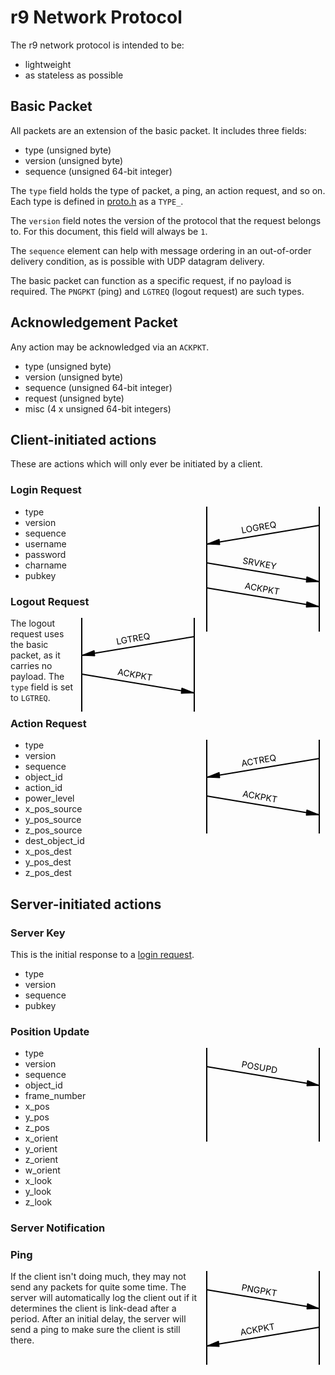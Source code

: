 # r9 Network Protocol #

The r9 network protocol is intended to be:
* lightweight
* as stateless as possible

## Basic Packet ##

All packets are an extension of the basic packet.  It includes three
fields:

* type (unsigned byte)
* version (unsigned byte)
* sequence (unsigned 64-bit integer)

The `type` field holds the type of packet, a ping, an action request,
and so on.  Each type is defined in [proto.h](../proto/proto.h) as a
`TYPE_`*<type>*.

The `version` field notes the version of the protocol that the request
belongs to.  For this document, this field will always be `1`.

The `sequence` element can help with message ordering in an
out-of-order delivery condition, as is possible with UDP datagram
delivery.

The basic packet can function as a specific request, if no payload is
required.  The `PNGPKT` (ping) and `LGTREQ` (logout request) are such
types.

## Acknowledgement Packet ##

Any action may be acknowledged via an `ACKPKT`.

* type (unsigned byte)
* version (unsigned byte)
* sequence (unsigned 64-bit integer)
* request (unsigned byte)
* misc (4 x unsigned 64-bit integers)

## Client-initiated actions ##

These are actions which will only ever be initiated by a client.

### Login Request ###

<div style="float: right">
  <svg width="200" height="200" alt="Login transaction">
    <line x1="10" y1="0" x2="10" y2="200" style="stroke:black;stroke-width:2" />
    <line x1="190" y1="0" x2="190" y2="200" style="stroke:black;stroke-width:2" />
    <line x1="190" y1="30" x2="10" y2="60" style="stroke:black;stroke-width:2" />
    <polygon points="10,60 31,61 30,52" style="fill:black;stroke:black;stroke-width:1" />
    <line x1="190" y1="120" x2="10" y2="90" style="stroke:black;stroke-width:2" />
    <polygon points="190,120 169,121 170,112" style="fill:black;stroke:black;stroke-width:1" />
    <line x1="190" y1="160" x2="10" y2="130" style="stroke:black;stroke-width:2" />
    <polygon points="190,160 169,161 170,152" style="fill:black;stroke:black;stroke-width:1" />
    <text x="65" y="30" fill="black" transform="rotate(-10 140,30)">LOGREQ</text>
    <text x="65" y="90" fill="black" transform="rotate(10 60,100)">SRVKEY</text>
    <text x="65" y="130" fill="black" transform="rotate(10 60,160)">ACKPKT</text>
    Sorry, your browser does not support inline SVG.
  </svg>
</div>

* type
* version
* sequence
* username
* password
* charname
* pubkey

### Logout Request ###

<div style="float: right">
  <svg width="200" height="150" alt="Logout transaction">
    <line x1="10" y1="0" x2="10" y2="150" style="stroke:black;stroke-width:2" />
    <line x1="190" y1="0" x2="190" y2="150" style="stroke:black;stroke-width:2" />
    <line x1="190" y1="30" x2="10" y2="60" style="stroke:black;stroke-width:2" />
    <polygon points="10,60 31,61 30,52" style="fill:black;stroke:black;stroke-width:1" />
    <line x1="190" y1="120" x2="10" y2="90" style="stroke:black;stroke-width:2" />
    <polygon points="190,120 169,121 170,112" style="fill:black;stroke:black;stroke-width:1" />
    <text x="65" y="30" fill="black" transform="rotate(-10 140,30)">LGTREQ</text>
    <text x="65" y="90" fill="black" transform="rotate(10 60,100)">ACKPKT</text>
    Sorry, your browser does not support inline SVG.
  </svg>
</div>

The logout request uses the basic packet, as it carries no payload.
The `type` field is set to `LGTREQ`.

### Action Request ###

<div style="float:right">
  <svg width="200" height="150" alt="Action request">
    <line x1="10" y1="0" x2="10" y2="150" style="stroke:black;stroke-width:2" />
    <line x1="190" y1="0" x2="190" y2="150" style="stroke:black;stroke-width:2" />
    <line x1="190" y1="30" x2="10" y2="60" style="stroke:black;stroke-width:2" />
    <polygon points="10,60 31,61 30,52" style="fill:black;stroke:black;stroke-width:1" />
    <line x1="190" y1="120" x2="10" y2="90" style="stroke:black;stroke-width:2" />
    <polygon points="190,120 169,121 170,112" style="fill:black;stroke:black;stroke-width:1" />
    <text x="65" y="30" fill="black" transform="rotate(-10 140,30)">ACTREQ</text>
    <text x="65" y="90" fill="black" transform="rotate(10 60,100)">ACKPKT</text>
    Sorry, your browser does not support inline SVG.
  </svg>
</div>

* type
* version
* sequence
* object_id
* action_id
* power_level
* x_pos_source
* y_pos_source
* z_pos_source
* dest_object_id
* x_pos_dest
* y_pos_dest
* z_pos_dest

## Server-initiated actions ##

### Server Key ###

This is the initial response to a [login request](#login%20request).

* type
* version
* sequence
* pubkey

### Position Update ###

<div style="float: right">
  <svg width="200" height="150" alt="Position update">
    <line x1="10" y1="0" x2="10" y2="150" style="stroke:black;stroke-width:2" />
    <line x1="190" y1="0" x2="190" y2="150" style="stroke:black;stroke-width:2" />
    <line x1="10" y1="30" x2="190" y2="60" style="stroke:black;stroke-width:2" />
    <polygon points="190,60 170,61 171,52" style="fill:black;stroke:black;stroke-width:1" />
    <text x="65" y="30" fill="black" transform="rotate(10 60,30)">POSUPD</text>
    Sorry, your browser does not support inline SVG.
  </svg>
</div>

* type
* version
* sequence
* object_id
* frame_number
* x_pos
* y_pos
* z_pos
* x_orient
* y_orient
* z_orient
* w_orient
* x_look
* y_look
* z_look

### Server Notification ###

### Ping ###

<div style="float: right">
  <svg width="200" height="150" alt="Ping transaction">
    <line x1="10" y1="0" x2="10" y2="150" style="stroke:black;stroke-width:2" />
    <line x1="190" y1="0" x2="190" y2="150" style="stroke:black;stroke-width:2" />
    <line x1="10" y1="30" x2="190" y2="60" style="stroke:black;stroke-width:2" />
    <polygon points="190,60 170,61 171,52" style="fill:black;stroke:black;stroke-width:1" />
    <line x1="10" y1="120" x2="190" y2="90" style="stroke:black;stroke-width:2" />
    <polygon points="10,120 30,121 29,112" style="fill:black;stroke:black;stroke-width:1" />
    <text x="65" y="30" fill="black" transform="rotate(10 60,30)">PNGPKT</text>
    <text x="65" y="90" fill="black" transform="rotate(-10 140,100)">ACKPKT</text>
    Sorry, your browser does not support inline SVG.
  </svg>
</div>

If the client isn't doing much, they may not send any packets for
quite some time.  The server will automatically log the client out if
it determines the client is link-dead after a period.  After an
initial delay, the server will send a ping to make sure the client is
still there.
